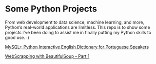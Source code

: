# Some Python Projects
From web development to data science, machine learning, and more, Python’s real-world applications are limitless. This repo is to show  some projects I've been doing to assist me in finally putting my Python skills to good use. :)  


[MySQL+ Python Interactive English Dictionary for Portuguese Speakers](https://nbviewer.jupyter.org/github/tcsenna/some_python_projects/blob/master/Interactive%20English%20Dictionary_Python%20and%20MySQL.ipynb)

[WebScrapping with BeautifulSoup - Part 1](https://nbviewer.jupyter.org/github/tcsenna/some_python_projects/blob/master/Webscrapping%201-%20Intro%20to%20Beautiful%20Soup.ipynb)
